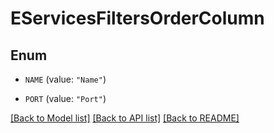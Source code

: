 # EServicesFiltersOrderColumn

## Enum


* `NAME` (value: `"Name"`)

* `PORT` (value: `"Port"`)


[[Back to Model list]](../README.md#documentation-for-models) [[Back to API list]](../README.md#documentation-for-api-endpoints) [[Back to README]](../README.md)


